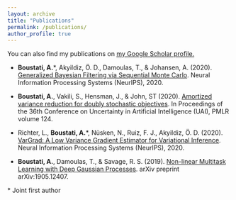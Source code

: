 ```yaml
---
layout: archive
title: "Publications"
permalink: /publications/
author_profile: true
---
```


You can also find my publications on <u><a href="https://scholar.google.com/citations?user=Nv7DaiwAAAAJ&hl=en">my Google Scholar profile</a>.</u>


* **Boustati, A.**\*, Akyildiz, Ö. D., Damoulas, T., & Johansen, A. (2020). [Generalized Bayesian Filtering via Sequential Monte Carlo](https://proceedings.neurips.cc/paper/2020/hash/04ecb1fa28506ccb6f72b12c0245ddbc-Abstract.html). Neural Information Processing Systems (NeurIPS), 2020.

* **Boustati, A.**, Vakili, S., Hensman, J., & John, ST (2020). [Amortized variance reduction for doubly stochastic objectives](http://proceedings.mlr.press/v124/boustati20a.html). In Proceedings of the 36th Conference on Uncertainty in Artificial Intelligence (UAI), PMLR volume 124.

* Richter, L., **Boustati, A.**\*, Nüsken, N., Ruiz, F. J., Akyildiz, Ö. D. (2020). [VarGrad: A Low Variance Gradient Estimator for Variational Inference](https://papers.nips.cc/paper/2020/hash/9c22c0b51b3202246463e986c7e205df-Abstract.html). Neural Information Processing Systems (NeurIPS), 2020.

* **Boustati, A.**, Damoulas, T., & Savage, R. S. (2019). [Non-linear Multitask Learning with Deep Gaussian Processes](https://arxiv.org/abs/1905.12407). arXiv preprint arXiv:1905.12407.

\* Joint first author
